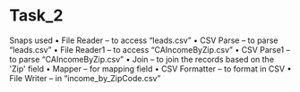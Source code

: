 # Task_2
Snaps used
•	File Reader – to access “leads.csv”
•	CSV Parse – to parse  “leads.csv”
•	File Reader1 – to access “CAIncomeByZip.csv”
•	CSV Parse1 – to parse  “CAIncomeByZip.csv”
•	Join – to join the records based on the 'Zip' field
•	Mapper – for mapping field
•	CSV Formatter – to format in CSV
•	File Writer – in “income_by_ZipCode.csv”
